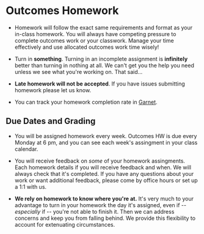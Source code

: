 # Outcomes Homework

- Homework will follow the exact same requirements and format as your in-class homework. You will always have competing pressure to complete outcomes work or your classwork. Manage your time effectively and use allocated outcomes work time wisely! 

- Turn in **something**. Turning in an incomplete assignment is **infinitely** better than turning in nothing at all. We can't get you the help you need unless we see what you're working on. That said...

- **Late homework will not be accepted**. If you have issues submitting homework please let us know.

- You can track your homework completion rate in [Garnet](http://garnet.wdidc.org).

## Due Dates and Grading

- You will be assigned homework every week. Outcomes HW is due every Monday at 6 pm, and you can see each week's assingment in your class calendar. 

- You will receive feedback on *some* of your homework assingments. Each homework details if you will receive feedback and when. We will always check that it's completed. If you have any questions about your work or want additional feedback, please come by office hours or set up a 1:1 with us. 

- **We rely on homework to know where you're at.** It's very much to your advantage to turn in your homework the day it's assigned, even if -- *especially* if -- you're not able to finish it. Then we can address concerns and keep you from falling behind. We provide this flexibility to account for extenuating circumstances.



